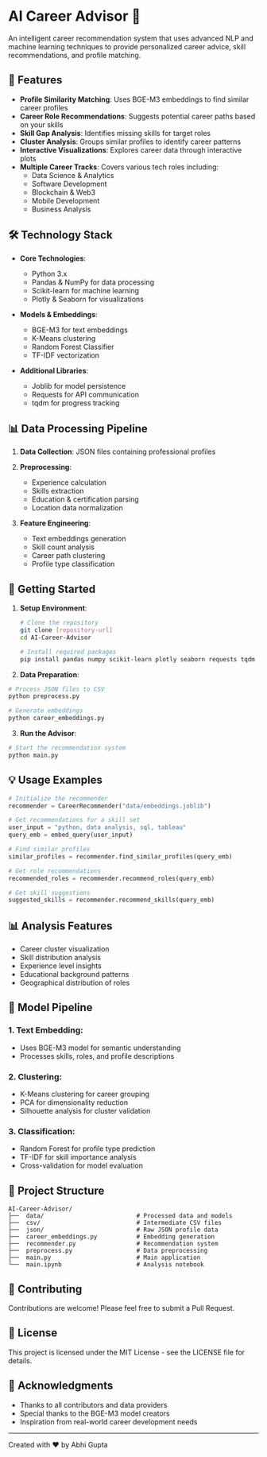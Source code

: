 # AI Career Advisor 🎯

An intelligent career recommendation system that uses advanced NLP and machine learning techniques to provide personalized career advice, skill recommendations, and profile matching.

## 🌟 Features

- **Profile Similarity Matching**: Uses BGE-M3 embeddings to find similar career profiles
- **Career Role Recommendations**: Suggests potential career paths based on your skills
- **Skill Gap Analysis**: Identifies missing skills for target roles
- **Cluster Analysis**: Groups similar profiles to identify career patterns
- **Interactive Visualizations**: Explores career data through interactive plots
- **Multiple Career Tracks**: Covers various tech roles including:
  - Data Science & Analytics
  - Software Development
  - Blockchain & Web3
  - Mobile Development
  - Business Analysis

## 🛠️ Technology Stack

- **Core Technologies**:
  - Python 3.x
  - Pandas & NumPy for data processing
  - Scikit-learn for machine learning
  - Plotly & Seaborn for visualizations
- **Models & Embeddings**:

  - BGE-M3 for text embeddings
  - K-Means clustering
  - Random Forest Classifier
  - TF-IDF vectorization

- **Additional Libraries**:
  - Joblib for model persistence
  - Requests for API communication
  - tqdm for progress tracking

## 📊 Data Processing Pipeline

1. **Data Collection**: JSON files containing professional profiles
2. **Preprocessing**:

   - Experience calculation
   - Skills extraction
   - Education & certification parsing
   - Location data normalization

3. **Feature Engineering**:
   - Text embeddings generation
   - Skill count analysis
   - Career path clustering
   - Profile type classification

## 🚀 Getting Started

1. **Setup Environment**:

   ```bash
   # Clone the repository
   git clone [repository-url]
   cd AI-Career-Advisor

   # Install required packages
   pip install pandas numpy scikit-learn plotly seaborn requests tqdm joblib
   ```

2. **Data Preparation**:

```bash
# Process JSON files to CSV
python preprocess.py

# Generate embeddings
python career_embeddings.py
```

3. **Run the Advisor**:

```bash
# Start the recommendation system
python main.py
```

## 💡 Usage Examples

```python
# Initialize the recommender
recommender = CareerRecommender("data/embeddings.joblib")

# Get recommendations for a skill set
user_input = "python, data analysis, sql, tableau"
query_emb = embed_query(user_input)

# Find similar profiles
similar_profiles = recommender.find_similar_profiles(query_emb)

# Get role recommendations
recommended_roles = recommender.recommend_roles(query_emb)

# Get skill suggestions
suggested_skills = recommender.recommend_skills(query_emb)
```

## 📊 Analysis Features

- Career cluster visualization
- Skill distribution analysis
- Experience level insights
- Educational background patterns
- Geographical distribution of roles

## 🧠 Model Pipeline

### 1. Text Embedding:

- Uses BGE-M3 model for semantic understanding
- Processes skills, roles, and profile descriptions

### 2. Clustering:

- K-Means clustering for career grouping
- PCA for dimensionality reduction
- Silhouette analysis for cluster validation

### 3. Classification:

- Random Forest for profile type prediction
- TF-IDF for skill importance analysis
- Cross-validation for model evaluation

## 📂 Project Structure

```
AI-Career-Advisor/
├──  data/                          # Processed data and models
├──  csv/                           # Intermediate CSV files
├──  json/                          # Raw JSON profile data
├──  career_embeddings.py           # Embedding generation
├──  recommender.py                 # Recommendation system
├──  preprocess.py                  # Data preprocessing
├──  main.py                        # Main application
└──  main.ipynb                     # Analysis notebook
```

## 🤝 Contributing

Contributions are welcome! Please feel free to submit a Pull Request.

## 📄 License

This project is licensed under the MIT License - see the LICENSE file for details.

## 💬 Acknowledgments

- Thanks to all contributors and data providers
- Special thanks to the BGE-M3 model creators
- Inspiration from real-world career development needs

---

Created with ❤️ by Abhi Gupta
